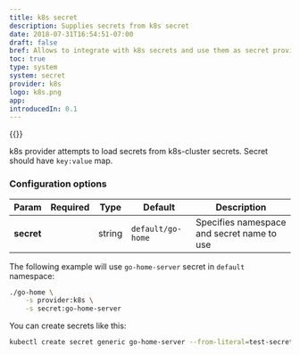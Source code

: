 ```yaml
---
title: k8s secret
description: Supplies secrets from k8s secret 
date: 2018-07-31T16:54:51-07:00
draft: false
bref: Allows to integrate with k8s secrets and use them as secret provider for go-home
toc: true
type: system
system: secret
provider: k8s
logo: k8s.png
app:
introducedIn: 0.1
---
```

{{<provider>}}

k8s provider attempts to load secrets from k8s-cluster secrets.
Secret should have `key:value` map.

### Configuration options

| Param | Required | Type | Default | Description |
|-------|----------|------|---------|-------------|
| **secret** || string | `default/go-home` | Specifies namespace and secret name to use |

The following example will use `go-home-server` secret in `default` namespace:

```bash
./go-home \
    -s provider:k8s \
    -s secret:go-home-server
```

You can create secrets like this:

```bash
kubectl create secret generic go-home-server --from-literal=test-secret="example data"
```
